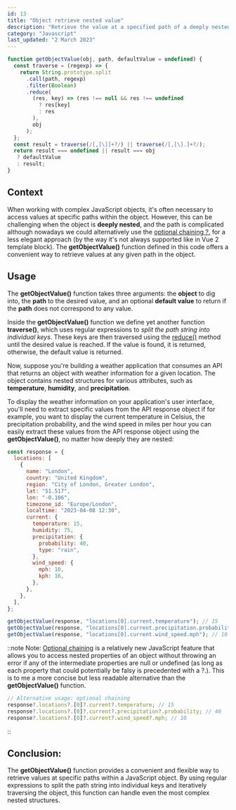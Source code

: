 ```yaml
---
id: 13
title: "Object retrieve nested value"
description: "Retrieve the value at a specified path of a deeply nested object by traversing the object until it reaches the desired value."
category: "Javascript"
last_updated: "2 March 2023"
---
```


```js
function getObjectValue(obj, path, defaultValue = undefined) {
  const traverse = (regexp) => {
    return String.prototype.split
      .call(path, regexp)
      .filter(Boolean)
      .reduce(
        (res, key) => (res !== null && res !== undefined 
          ? res[key] 
          : res
        ),
        obj
      );
  };
  const result = traverse(/[,[\]]+?/) || traverse(/[,[\].]+?/);
  return result === undefined || result === obj 
   ? defaultValue 
   : result;
}
```

## Context

When working with complex JavaScript objects, it's often necessary to access values at specific paths within the object. However, this can be challenging when the object is **deeply nested**, and the path is complicated although nowadays we could alternatively use the [optional chaining ?.](https://developer.mozilla.org/en-US/docs/Web/JavaScript/Reference/Operators/Optional_chaining) for a less elegant approach (by the way it's not always supported like in Vue 2 template block). The **getObjectValue()** function defined in this code offers a convenient way to retrieve values at any given path in the object.

## Usage

The **getObjectValue()** function takes three arguments: the **object** to dig into, the **path** to the desired value, and an optional **default value** to return if the **path** does not correspond to any value.

Inside the **getObjectValue()** function we define yet another function **traverse()**, which uses regular expressions to *split the path string into individual keys*. These keys are then traversed using the [reduce()](https://developer.mozilla.org/en-US/docs/Web/JavaScript/Reference/Global_Objects/Array/Reduce) method until the desired value is reached. If the value is found, it is returned, otherwise, the default value is returned.

Now, suppose you're building a weather application that consumes an API that returns an object with weather information for a given location. The object contains nested structures for various attributes, such as **temperature**, **humidity**, and **precipitation**.

To display the weather information on your application's user interface, you'll need to extract specific values from the API response object if for example, you want to display the current temperature in Celsius, the precipitation probability, and the wind speed in miles per hour you can easily extract these values from the API response object using the **getObjectValue()**, no matter how deeply they are nested:

```js
const response = {
  locations: [
    {
      name: "London",
      country: "United Kingdom",
      region: "City of London, Greater London",
      lat: "51.517",
      lon: "-0.106",
      timezone_id: "Europe/London",
      localtime: "2023-04-08 12:30",
      current: {
        temperature: 15,
        humidity: 75,
        precipitation: {
          probability: 40,
          type: "rain",
        },
        wind_speed: {
          mph: 10,
          kph: 16,
        },
      },
    },
  ],
};

getObjectValue(response, "locations[0].current.temperature"); // 15
getObjectValue(response, "locations[0].current.precipitation.probability"); // 40
getObjectValue(response, "locations[0].current.wind_speed.mph"); // 10
```

::note
Note: [Optional chaining](https://developer.mozilla.org/en-US/docs/Web/JavaScript/Reference/Operators/Optional_chaining) is a relatively new JavaScript feature that allows you to access nested properties of an object without throwing an error if any of the intermediate properties are null or undefined (as long as each property that could potentially be falsy is precedented with a ?.). This is to me a more concise but less readable alternative than the **getObjectValue()** function.

```js
// Alternative usage: optional chaining
response?.locations?.[0]?.current?.temperature; // 15
response?.locations?.[0]?.current?.precipitation?.probability; // 40
response?.locations?.[0]?.current?.wind_speed?.mph; // 10
```
::

## Conclusion:

The **getObjectValue()** function provides a convenient and flexible way to retrieve values at specific paths within a JavaScript object. By using regular expressions to split the path string into individual keys and iteratively traversing the object, this function can handle even the most complex nested structures.
